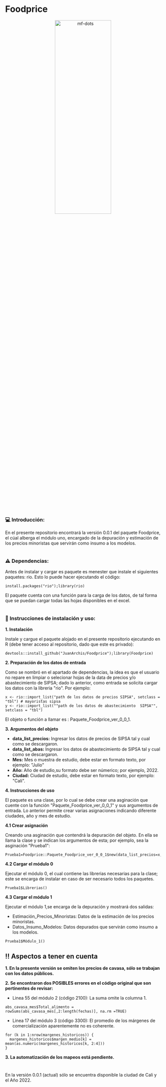 # Foodprice

<p align="center">
<a name="top" href="#"> <img src="https://media2.giphy.com/media/rGlAZysKBcjRCkAX7S/giphy.gif" alt="mf-dots" height="40%" width="60%"/> </a>

# 

### :computer: **Introducción:**

En el presente repositorio encontrará la versión 0.0.1 del paquete Foodprice, el cúal alberga el módulo uno, encargado de la depuración y estimación de los precios minoristas que servirán como insumo a los modelos.

#

### :warning: **Dependencias:**

Antes de instalar y cargar es paquete es menester que instale el siguientes paquetes: rio. Esto lo puede hacer ejecutando el código:

```
install.packages("rio");library(rio)

```
El paquete cuenta con una función para la carga de los datos, de tal forma que se puedan cargar todas las hojas disponibles en el excel.
#

### :wrench: **Instrucciones de instalación y uso:**



**1. Instalación**
            
Instale y cargue el paquete alojado en el presente repositorio ejecutando en R (debe tener acceso al repositorio, dado que este es privado):            

```
devtools::install_github("JuanArchis/Foodprice");library(Foodprice)
```

**2. Preparación de los datos de entrada**

Como se nombró en el apartado de dependencias, la idea es que el usuario no repare en limpiar o selecionar hojas de la data de precios y/o abastecimiento de SIPSA; dado lo anterior, como
entrada se solicita cargar los datos con la libreria "rio". Por ejemplo:


```
x <- rio::import_list("path de los datos de precios SIPSA", setclass = "tbl") # mayoristas sipsa
y <- rio::import_list(""path de los datos de abastecimiento  SIPSA"", setclass = "tbl")
```
El objeto o función a llamar es : Paquete_Foodprice_ver_0_0_1.

**3. Argumentos del objeto**

- **data_list_precios:** Ingresar los datos de precios de SIPSA tal y cual como se descargaron.
- **data_list_abas:** Ingresar los datos de abastecimiento de SIPSA tal y cual como se descargaron.
- **Mes:** Mes o muestra de estudio, debe estar en formato texto, por ejemplo: "Julio"
- **Año:** Año de estudio,su formato debe ser númerico; por ejemplo, 2022.
- **Ciudad:** Ciudad de estudio, debe estar en formato texto, por ejemplo: "Cali".
            

            
**4. Instrucciones de uso**

El paquete es una clase, por lo cual se debe crear una asginación que cuente con la función "Paquete_Foodprice_ver_0_0_1" y sus argumentos de entrada. Lo anterior permite crear varias asignaciones indicando diferente ciudades, año y mes de estudio.

**4.1 Crear asignación**
            
Creando una asginación que contendrá la depuración del objeto. En ella se llama la clase y se indican los argumentos de esta; por ejemplo, sea la asginación "Prueba1":  
            
```
Prueba1=Foodprice::Paquete_Foodprice_ver_0_0_1$new(data_list_precios=x,data_list_abas=y,Mes="Julio",Año=2022,Ciudad="Cali")
```
            
**4.2 Cargar el módulo 0**  
            
Ejecutar el módulo 0, el cual contiene las librerias necesarias para la clase; este se encarga de instalar en caso de ser necesario todos los paquetes.

            
```
Prueba1$Librerias()
```
            
**4.3 Cargar el módulo 1**
            
Ejecutar el módulo 1,se encarga de la depuración y mostrará dos salidas: 
- Estimación_Precios_Minoristas: Datos de la estimación de los precios minoristas.
- Datos_Insumo_Modelos: Datos depurados que servirán como insumo a los modelos.
```        
Prueba1$Módulo_1()
```
  
## :bangbang: Aspectos a tener en cuenta
  
**1. En la presente versión se omiten los precios de cavasa, sólo se trabajan con los datos públicos.**
  
**2. Se encontraron dos POSIBLES errores en el código original que son pertinentes de revisar:**
  
- Linea 55 del módulo 2 (código 2100): La suma omite la columna 1.
  
```
abs_cavasa_mes$Total_alimento = rowSums(abs_cavasa_mes[,2:length(fechas)], na.rm =TRUE)

```
  
- Linea 17 del módulo 3 (código 3300): El promedio de los márgenes de comercialización aparentemente no es coherente.
  
```
for (k in 1:nrow(margenes_historicos)) {
  margenes_historicos$margen_medio[k] = mean(as.numeric(margenes_historicos[k, 2:4]))
} 
```
  
**3. La automatización de los mapeos está pendiente.**

#
En la versión 0.0.1 (actual) sólo se encuentra disponible la ciudad  de Cali y el Año 2022.
